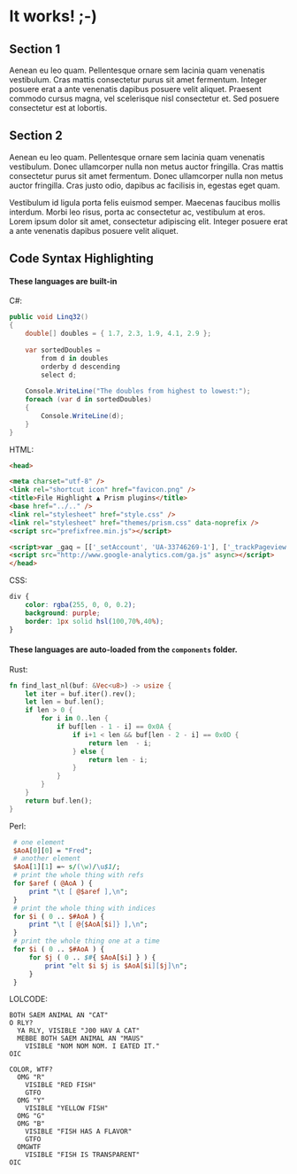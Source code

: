 # It works! ;-)

## Section 1

Aenean eu leo quam. Pellentesque ornare sem lacinia quam venenatis vestibulum. Cras mattis consectetur purus sit amet fermentum. Integer posuere erat a ante venenatis dapibus posuere velit aliquet. Praesent commodo cursus magna, vel scelerisque nisl consectetur et. Sed posuere consectetur est at lobortis.


## Section 2

Aenean eu leo quam. Pellentesque ornare sem lacinia quam venenatis vestibulum. Donec ullamcorper nulla non metus auctor fringilla. Cras mattis consectetur purus sit amet fermentum. Donec ullamcorper nulla non metus auctor fringilla. Cras justo odio, dapibus ac facilisis in, egestas eget quam.

Vestibulum id ligula porta felis euismod semper. Maecenas faucibus mollis interdum. Morbi leo risus, porta ac consectetur ac, vestibulum at eros. Lorem ipsum dolor sit amet, consectetur adipiscing elit. Integer posuere erat a ante venenatis dapibus posuere velit aliquet.

## Code Syntax Highlighting

#### These languages are built-in

C#:
```csharp
public void Linq32() 
{ 
    double[] doubles = { 1.7, 2.3, 1.9, 4.1, 2.9 }; 
  
    var sortedDoubles = 
        from d in doubles 
        orderby d descending 
        select d; 
  
    Console.WriteLine("The doubles from highest to lowest:"); 
    foreach (var d in sortedDoubles) 
    { 
        Console.WriteLine(d); 
    } 
}
```
HTML:
```html
<head>

<meta charset="utf-8" />
<link rel="shortcut icon" href="favicon.png" />
<title>File Highlight ▲ Prism plugins</title>
<base href="../.." />
<link rel="stylesheet" href="style.css" />
<link rel="stylesheet" href="themes/prism.css" data-noprefix />
<script src="prefixfree.min.js"></script>

<script>var _gaq = [['_setAccount', 'UA-33746269-1'], ['_trackPageview']];</script>
<script src="http://www.google-analytics.com/ga.js" async></script>
</head>
```
CSS:
```css
div {
	color: rgba(255, 0, 0, 0.2);
	background: purple;
	border: 1px solid hsl(100,70%,40%);
}
```
#### These languages are auto-loaded from the `components` folder.

Rust:
```rust
fn find_last_nl(buf: &Vec<u8>) -> usize {
	let iter = buf.iter().rev();
	let len = buf.len();
	if len > 0 {
		for i in 0..len {
			if buf[len - 1 - i] == 0x0A {
				if i+1 < len && buf[len - 2 - i] == 0x0D {
					return len  - i;
				} else {
					return len - i;
				}
			}
		}
	}
	return buf.len();
}
```
Perl:
```perl
 # one element
 $AoA[0][0] = "Fred";
 # another element
 $AoA[1][1] =~ s/(\w)/\u$1/;
 # print the whole thing with refs
 for $aref ( @AoA ) {
     print "\t [ @$aref ],\n";
 }
 # print the whole thing with indices
 for $i ( 0 .. $#AoA ) {
     print "\t [ @{$AoA[$i]} ],\n";
 }
 # print the whole thing one at a time
 for $i ( 0 .. $#AoA ) {
     for $j ( 0 .. $#{ $AoA[$i] } ) {
         print "elt $i $j is $AoA[$i][$j]\n";
     }
 }
```
LOLCODE:
```lolcode
BOTH SAEM ANIMAL AN "CAT"
O RLY?
  YA RLY, VISIBLE "J00 HAV A CAT"
  MEBBE BOTH SAEM ANIMAL AN "MAUS"
    VISIBLE "NOM NOM NOM. I EATED IT."
OIC

COLOR, WTF?
  OMG "R"
    VISIBLE "RED FISH"
    GTFO
  OMG "Y"
    VISIBLE "YELLOW FISH"
  OMG "G"
  OMG "B"
    VISIBLE "FISH HAS A FLAVOR"
    GTFO
  OMGWTF
    VISIBLE "FISH IS TRANSPARENT"
OIC
```

